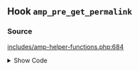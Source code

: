 ## Hook `amp_pre_get_permalink`

### Source

[includes/amp-helper-functions.php:684](https://github.com/ampproject/amp-wp/blob/develop/includes/amp-helper-functions.php#L684)

<details>
<summary>Show Code</summary>
```php
$pre_url = apply_filters( 'amp_pre_get_permalink', false, $post_id );```
</details>
